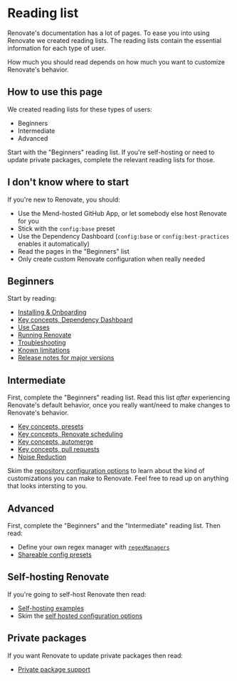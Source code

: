 # Reading list

Renovate's documentation has a lot of pages.
To ease you into using Renovate we created reading lists.
The reading lists contain the essential information for each type of user.

How much you should read depends on how much you want to customize Renovate's behavior.

## How to use this page

We created reading lists for these types of users:

- Beginners
- Intermediate
- Advanced

Start with the "Beginners" reading list.
If you're self-hosting or need to update private packages, complete the relevant reading lists for those.

## I don't know where to start

If you're new to Renovate, you should:

- Use the Mend-hosted GitHub App, or let somebody else host Renovate for you
- Stick with the `config:base` preset
- Use the Dependency Dashboard (`config:base` or `config:best-practices` enables it automatically)
- Read the pages in the "Beginners" list
- Only create custom Renovate configuration when really needed

## Beginners

Start by reading:

- [Installing & Onboarding](./getting-started/installing-onboarding.md)
- [Key concepts, Dependency Dashboard](./key-concepts/dashboard.md)
- [Use Cases](./getting-started/use-cases.md)
- [Running Renovate](./getting-started/running.md)
- [Troubleshooting](./troubleshooting.md)
- [Known limitations](./known-limitations.md)
- [Release notes for major versions](./release-notes-for-major-versions.md)

## Intermediate

First, complete the "Beginners" reading list.
Read this list _after_ experiencing Renovate's default behavior, once you really want/need to make changes to Renovate's behavior.

- [Key concepts, presets](./key-concepts/presets.md)
- [Key concepts, Renovate scheduling](./key-concepts/scheduling.md)
- [Key concepts, automerge](./key-concepts/automerge.md)
- [Key concepts, pull requests](./key-concepts/pull-requests.md)
- [Noise Reduction](./noise-reduction.md)

Skim the [repository configuration options](./configuration-options.md) to learn about the kind of customizations you can make to Renovate.
Feel free to read up on anything that looks intersting to you.

## Advanced

First, complete the "Beginners" and the "Intermediate" reading list.
Then read:

- Define your own regex manager with [`regexManagers`](./configuration-options.md#regexmanagers)
- [Shareable config presets](./config-presets.md)

## Self-hosting Renovate

If you're going to self-host Renovate then read:

- [Self-hosting examples](./examples/self-hosting.md)
- Skim the [self hosted configuration options](./self-hosted-configuration.md)

## Private packages

If you want Renovate to update private packages then read:

- [Private package support](./getting-started/private-packages.md)
